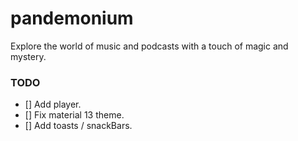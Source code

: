 # pandemonium

Explore the world of music and podcasts with a touch of magic and mystery.

### TODO
- [] Add player.
- [] Fix material 13 theme.
- [] Add toasts / snackBars.